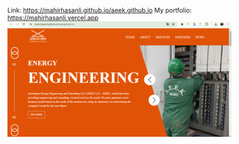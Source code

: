 Link: https://mahirhasanli.github.io/aeek.github.io
My portfolio: https://mahirhasanli.vercel.app
<img src="./images/image-website.png" alt="">
